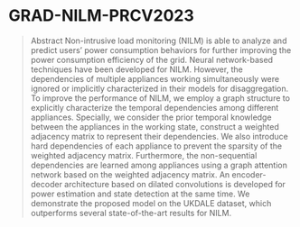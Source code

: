 # GRAD-NILM-PRCV2023
> Abstract
Non-intrusive load monitoring (NILM) is able to analyze and predict users’ power consumption behaviors for further improving the power consumption efficiency of the grid. Neural network-based techniques have been developed for NILM. However, the dependencies of multiple appliances working simultaneously were ignored or implicitly characterized in their models for disaggregation. To improve the performance of NILM, we employ a graph structure to explicitly characterize the temporal dependencies among different appliances. Specially, we consider the prior temporal knowledge between the appliances in the working state, construct a weighted adjacency matrix to represent their dependencies. We also introduce hard dependencies of each appliance to prevent the sparsity of the weighted adjacency matrix. Furthermore, the non-sequential dependencies are learned among appliances using a graph attention network based on the weighted adjacency matrix. An encoder-decoder architecture based on dilated convolutions is developed for power estimation and state detection at the same time. We demonstrate the proposed model on the UKDALE dataset, which outperforms several state-of-the-art results for NILM.
